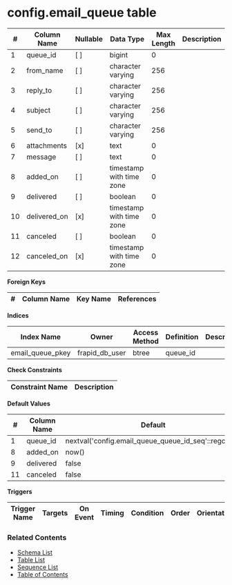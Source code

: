 # config.email_queue table



| # | Column Name | Nullable | Data Type | Max Length | Description |
| --- | --- | --- | --- | --- | --- |
| 1 | queue_id | [ ] | bigint | 0 |  |
| 2 | from_name | [ ] | character varying | 256 |  |
| 3 | reply_to | [ ] | character varying | 256 |  |
| 4 | subject | [ ] | character varying | 256 |  |
| 5 | send_to | [ ] | character varying | 256 |  |
| 6 | attachments | [x] | text | 0 |  |
| 7 | message | [ ] | text | 0 |  |
| 8 | added_on | [ ] | timestamp with time zone | 0 |  |
| 9 | delivered | [ ] | boolean | 0 |  |
| 10 | delivered_on | [x] | timestamp with time zone | 0 |  |
| 11 | canceled | [ ] | boolean | 0 |  |
| 12 | canceled_on | [x] | timestamp with time zone | 0 |  |



**Foreign Keys**

| # | Column Name | Key Name | References |
| --- | --- | --- | --- |



**Indices**

| Index Name | Owner | Access Method | Definition | Description |
| --- | --- | --- | --- | --- |
| email_queue_pkey | frapid_db_user | btree | queue_id |  |



**Check Constraints**

| Constraint Name | Description |
| --- | --- |



**Default Values**

| # | Column Name | Default |
| --- | --- | --- |
| 1 | queue_id | nextval('config.email_queue_queue_id_seq'::regclass) |
| 8 | added_on | now() |
| 9 | delivered | false |
| 11 | canceled | false |


**Triggers**

| Trigger Name | Targets | On Event | Timing | Condition | Order | Orientation | Description |
| --- | --- | --- | --- | --- | --- | --- | --- |


### Related Contents
* [Schema List](../../schemas.md)
* [Table List](../../tables.md)
* [Sequence List](../../sequences.md)
* [Table of Contents](../../README.md)
